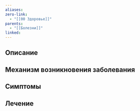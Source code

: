 ```yaml
---
aliases: 
zero-link:
  - "[[00 Здоровье]]"
parents:
  - "[[Болезни]]"
linked:
---
```

## Описание
## Механизм возникновения заболевания
## Симптомы
## Лечение